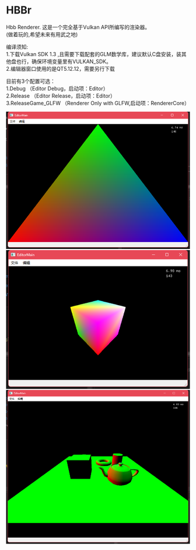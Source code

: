 # HBBr
Hbb Renderer.
这是一个完全基于Vulkan API所编写的渲染器。  
(做着玩的,希望未来有用武之地)   
  
编译须知:    
1.下载Vulkan SDK 1.3 ,且需要下载配套的GLM数学库，建议默认C盘安装，装其他盘也行，确保环境变量里有VULKAN_SDK。        
2.编辑器窗口使用的是QT5.12.12，需要另行下载     
              
目前有3个配置可选：     
1.Debug             （Editor Debug，启动项：Editor）            
2.Release           （Editor Release，启动项：Editor）              
3.ReleaseGame_GLFW  （Renderer Only with GLFW,启动项：RendererCore）             

![PreviewImage](/Preview.png) 
![PreviewImageCube](/PreviewCube.png) 
![PreviewImageCube](/PreviewFBX.png) 
